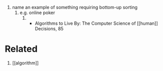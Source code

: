 1. name an example of something requiring bottom-up sorting
	1. e.g. online poker
		1. - Algorithms to Live By: The Computer Science of [[human]] Decisions, 85

# Related
1. [[algorithm]]